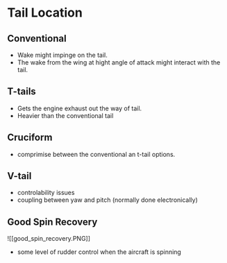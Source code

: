# Tail Location

## Conventional
- Wake might impinge on the tail.
- The wake from the wing at hight angle of attack might interact with the tail.

## T-tails
- Gets the engine exhaust out the way of tail.
- Heavier than the conventional tail

## Cruciform
- comprimise between the conventional an t-tail options.

## V-tail
- controlability issues
- coupling between yaw and pitch (normally done electronically)

## Good Spin Recovery
![[good_spin_recovery.PNG]]
- some level of rudder control when the aircraft is spinning

